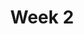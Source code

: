 ---
    title: Week 2
    weekNumber: 2
    days:
      - date: 2021-10-5
        events:
          "**4**{: .label .label-gray } Other Loss Functions, Towards Gradient Descent":
      - date: 2021-10-7
        events:
          "**5**{: .label .label-gray } Gradient Descent and Convexity":
---